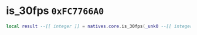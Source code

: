 # is_30fps `0xFC7766A0`

```lua
local result --[[ integer ]] = natives.core.is_30fps(_unk0 --[[ integer ]])
```